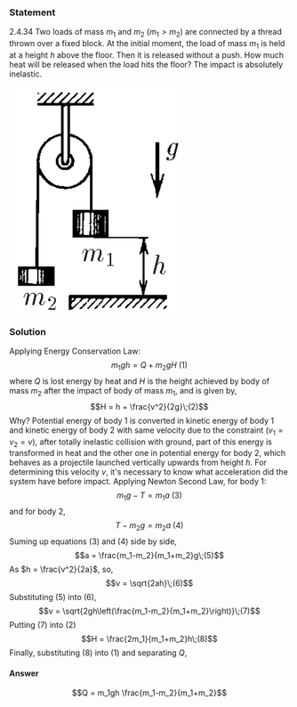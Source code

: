 ###  Statement 

$2.4.34$ Two loads of mass $m_1$ and $m_2$ ($m_1 > m_2$) are connected by a thread thrown over a fixed block. At the initial moment, the load of mass $m_1$ is held at a height $h$ above the floor. Then it is released without a push. How much heat will be released when the load hits the floor? The impact is absolutely inelastic. 

![ For problem $2.4.34$ |310x405, 42%](../../img/2.4.34/statement.png)

### Solution

Applying Energy Conservation Law: $$m_1 g h = Q + m_2 g H\;(1)$$ where $Q$ is lost energy by heat and $H$ is the height achieved by body of mass $m_2$ after the impact of body of mass $m_1$, and is given by, $$H = h + \frac{v^2}{2g}\;(2)$$ Why? Potential energy of body 1 is converted in kinetic energy of body 1 and kinetic energy of body 2 with same velocity due to the constraint ($v_1=v_2=v$), after totally inelastic collision with ground, part of this energy is transformed in heat and the other one in potential energy for body 2, which behaves as a projectile launched vertically upwards from height $h$. For determining this velocity $v$, it's necessary to know what acceleration did the system have before impact. Applying Newton Second Law, for body 1: $$m_1 g - T = m_1 a \;(3)$$ and for body 2, $$T - m_2 g = m_2 a\;(4)$$ Suming up equations (3) and (4) side by side, $$a = \frac{m_1-m_2}{m_1+m_2}g\;(5)$$ As $h = \frac{v^2}{2a}$, so, $$v = \sqrt{2ah}\;(6)$$ Substituting (5) into (6), $$v = \sqrt{2gh\left(\frac{m_1-m_2}{m_1+m_2}\right)}\;(7)$$ Putting (7) into (2) $$H = \frac{2m_1}{m_1+m_2}h\;(8)$$ Finally, substituting (8) into (1) and separating $Q$, 

#### Answer

$$Q = m_1gh \frac{m_1-m_2}{m_1+m_2}$$ 
